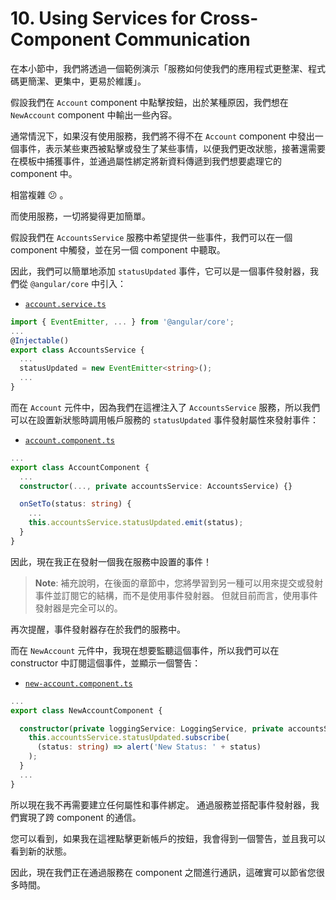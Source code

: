 # 10. Using Services for Cross-Component Communication

在本小節中，我們將透過一個範例演示「服務如何使我們的應用程式更整潔、程式碼更簡潔、更集中，更易於維護」。

假設我們在 `Account` component 中點擊按鈕，出於某種原因，我們想在 `NewAccount` component 中輸出一些內容。

通常情況下，如果沒有使用服務，我們將不得不在 `Account` component 中發出一個事件，表示某些東西被點擊或發生了某些事情，以便我們更改狀態，接著還需要在模板中捕獲事件，並通過屬性綁定將新資料傳遞到我們想要處理它的 component 中。

相當複雜 😕 。

而使用服務，一切將變得更加簡單。

假設我們在 `AccountsService` 服務中希望提供一些事件，我們可以在一個 component 中觸發，並在另一個 component 中聽取。

因此，我們可以簡單地添加 `statusUpdated` 事件，它可以是一個事件發射器，我們從 `@angular/core` 中引入：

- [`account.service.ts`](../../services-app/src/app/accounts.service.ts)

```ts
import { EventEmitter, ... } from '@angular/core';
...
@Injectable()
export class AccountsService {
  ...
  statusUpdated = new EventEmitter<string>();
  ...
}
```

而在 `Account` 元件中，因為我們在這裡注入了 `AccountsService` 服務，所以我們可以在設置新狀態時調用帳戶服務的 `statusUpdated` 事件發射屬性來發射事件：

- [`account.component.ts`](../../services-app/src/app/account/account.component.ts)

```ts
...
export class AccountComponent {
  ...
  constructor(..., private accountsService: AccountsService) {}

  onSetTo(status: string) {
    ...
    this.accountsService.statusUpdated.emit(status);
  }
}
```

因此，現在我正在發射一個我在服務中設置的事件！

> **Note**:
> 補充說明，在後面的章節中，您將學習到另一種可以用來提交或發射事件並訂閱它的結構，而不是使用事件發射器。 但就目前而言，使用事件發射器是完全可以的。

再次提醒，事件發射器存在於我們的服務中。

而在 `NewAccount` 元件中，我現在想要監聽這個事件，所以我們可以在 constructor 中訂閱這個事件，並顯示一個警告：

- [`new-account.component.ts`](../../services-app/src/app/new-account/new-account.component.ts)

```ts
...
export class NewAccountComponent {

  constructor(private loggingService: LoggingService, private accountsService: AccountsService) {
    this.accountsService.statusUpdated.subscribe(
      (status: string) => alert('New Status: ' + status)
    );
  }
  ...
}
```

所以現在我不再需要建立任何屬性和事件綁定。 通過服務並搭配事件發射器，我們實現了跨 component 的通信。

您可以看到，如果我在這裡點擊更新帳戶的按鈕，我會得到一個警告，並且我可以看到新的狀態。

因此，現在我們正在通過服務在 component 之間進行通訊，這確實可以節省您很多時間。